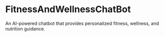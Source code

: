 # FitnessAndWellnessChatBot
An AI-powered chatbot that provides personalized fitness, wellness, and nutrition guidance.
